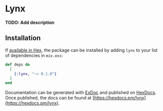 # Lynx

**TODO: Add description**

## Installation

If [available in Hex](https://hex.pm/docs/publish), the package can be installed
by adding `lynx` to your list of dependencies in `mix.exs`:

```elixir
def deps do
  [
    {:lynx, "~> 0.1.0"}
  ]
end
```

Documentation can be generated with [ExDoc](https://github.com/elixir-lang/ex_doc)
and published on [HexDocs](https://hexdocs.pm). Once published, the docs can
be found at [https://hexdocs.pm/lynx](https://hexdocs.pm/lynx).

